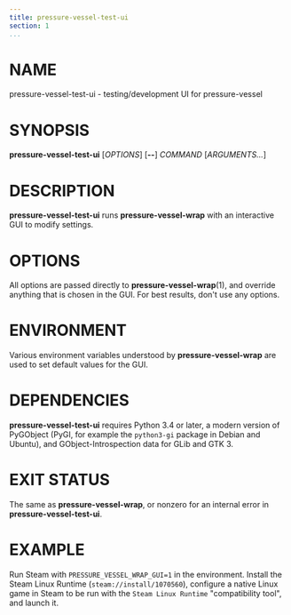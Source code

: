 ```yaml
---
title: pressure-vessel-test-ui
section: 1
...
```


<!-- This document:
Copyright © 2020 Collabora Ltd.
SPDX-License-Identifier: MIT
-->

# NAME

pressure-vessel-test-ui - testing/development UI for pressure-vessel

# SYNOPSIS

**pressure-vessel-test-ui**
[*OPTIONS*]
[**--**]
*COMMAND* [*ARGUMENTS...*]

# DESCRIPTION

**pressure-vessel-test-ui** runs **pressure-vessel-wrap** with an
interactive GUI to modify settings.

# OPTIONS

All options are passed directly to **pressure-vessel-wrap**(1), and
override anything that is chosen in the GUI. For best results, don't
use any options.

# ENVIRONMENT

Various environment variables understood by **pressure-vessel-wrap**
are used to set default values for the GUI.

# DEPENDENCIES

**pressure-vessel-test-ui** requires Python 3.4 or later, a modern
version of PyGObject (PyGI, for example the `python3-gi` package in
Debian and Ubuntu), and GObject-Introspection data for GLib and GTK 3.

# EXIT STATUS

The same as **pressure-vessel-wrap**, or nonzero for an internal error
in **pressure-vessel-test-ui**.

# EXAMPLE

Run Steam with `PRESSURE_VESSEL_WRAP_GUI=1` in the environment.
Install the Steam Linux Runtime (`steam://install/1070560`), configure
a native Linux game in Steam to be run with the `Steam Linux Runtime`
"compatibility tool", and launch it.

<!-- vim:set sw=4 sts=4 et: -->

